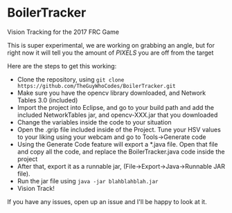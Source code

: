 # BoilerTracker
Vision Tracking for the 2017 FRC Game

This is super experimental, we are working on grabbing an angle, but for right now it will tell you the amount of *PIXELS* you are off from the target

Here are the steps to get this working:
 - Clone the repository, using `git clone https://github.com/TheGuyWhoCodes/BoilerTracker.git`
 - Make sure you have the opencv library downloaded, and Network Tables 3.0 (included)
 - Import the project into Eclipse, and go to your build path and add the included NetworkTables jar, and opencv-XXX.jar that you downloaded
 - Change the variables inside the code to your situation
 - Open the .grip file included inside of the Project. Tune your HSV values to your liking using your webcam and go to Tools->Generate code
 - Using the Generate Code feature will export a *.java file. Open that file and copy all the code, and replace the BoilerTracker.java code inside the project
 - After that, export it as a runnable jar, (File->Export->Java->Runnable JAR file).
 - Run the jar file using `java -jar blahblahblah.jar`
 - Vision Track!

If you have any issues, open up an issue and I'll be happy to look at it.
